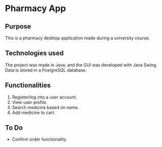 # Pharmacy App

## Purpose

This is a pharmacy desktop application made during a university course.
 
## Technologies used

The project was made in Java, and the GUI was developed with Java Swing. Data is stored in a PostgreSQL database.

## Functionalities

1. Register/log into a user account.
2. View user profile.
3. Search medicine based on name.
4. Add medicine to cart.

## To Do

* Confirm order functionality.
